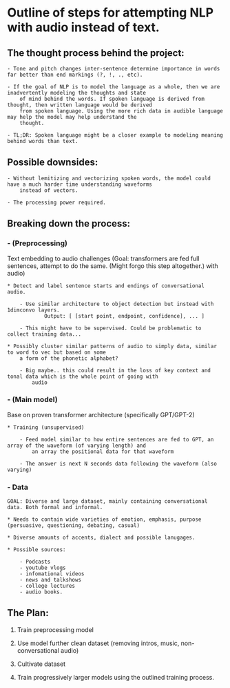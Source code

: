 <h1>Outline of steps for attempting NLP with audio instead of text.</h1>

<h2>The thought process behind the project:</h2>

    - Tone and pitch changes inter-sentence determine importance in words far better than end markings (?, !, ., etc).

    - If the goal of NLP is to model the language as a whole, then we are inadvertently modeling the thoughts and state
        of mind behind the words. If spoken language is derived from thought, then written language would be derived
        from spoken language. Using the more rich data in audible language may help the model may help understand the
        thought.

    - TL;DR: Spoken language might be a closer example to modeling meaning behind words than text.


<h2>Possible downsides:</h2>

    - Without lemitizing and vectorizing spoken words, the model could have a much harder time understanding waveforms
        instead of vectors.

    - The processing power required.


<h2>Breaking down the process:</h2>

<h3>- (Preprocessing)</h3> Text embedding to audio challenges (Goal: transformers are fed full sentences, attempt to do the same. (Might forgo this step altogether.)
    with audio)

    * Detect and label sentence starts and endings of conversational audio.

        - Use similar architecture to object detection but instead with 1dimconvo layers.
                Output: [ [start point, endpoint, confidence], ... ]

        - This might have to be supervised. Could be problematic to collect training data...

    * Possibly cluster similar patterns of audio to simply data, similar to word to vec but based on some
        a form of the phonetic alphabet?

        - Big maybe.. this could result in the loss of key context and tonal data which is the whole point of going with
            audio

<h3>- (Main model)</h3> Base on proven transformer architecture (specifically GPT/GPT-2)

    * Training (unsupervised)

        - Feed model similar to how entire sentences are fed to GPT, an array of the waveform (of varying length) and
            an array the positional data for that waveform

        - The answer is next N seconds data following the waveform (also varying)

<h3>- Data</h3>

    GOAL: Diverse and large dataset, mainly containing conversational data. Both formal and informal.

    * Needs to contain wide varieties of emotion, emphasis, purpose (persuasive, questioning, debating, casual)

    * Diverse amounts of accents, dialect and possible lanugages.

    * Possible sources:

        - Podcasts
        - youtube vlogs
        - infomational videos
        - news and talkshows
        - college lectures
        - audio books.


<h2>The Plan:</h2>

 1. Train preprocessing model
 
 2. Use model further clean dataset (removing intros, music, non-conversational audio)

 2. Cultivate dataset

 3. Train progressively larger models using the outlined training process.
